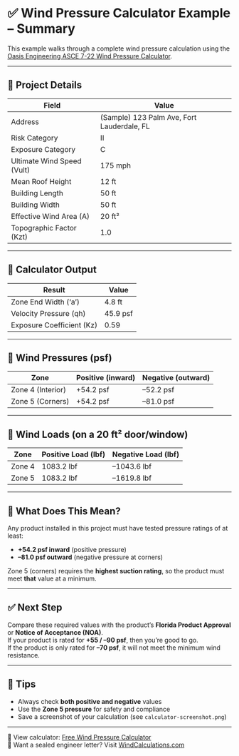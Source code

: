 # ✅ Wind Pressure Calculator Example – Summary

This example walks through a complete wind pressure calculation using the [Oasis Engineering ASCE 7-22 Wind Pressure Calculator](https://github.com/oasiseng/ASCE-7-22-Door-Window-Wind-Pressure-Calculator).

---

## 📍 Project Details

| Field | Value |
|-------|-------|
| Address | (Sample) 123 Palm Ave, Fort Lauderdale, FL |
| Risk Category | II |
| Exposure Category | C |
| Ultimate Wind Speed (Vult) | 175 mph |
| Mean Roof Height | 12 ft |
| Building Length | 50 ft |
| Building Width | 50 ft |
| Effective Wind Area (A) | 20 ft² |
| Topographic Factor (Kzt) | 1.0 |

---

## 🧮 Calculator Output

| Result | Value |
|--------|-------|
| Zone End Width (‘a’) | 4.8 ft |
| Velocity Pressure (qh) | 45.9 psf |
| Exposure Coefficient (Kz) | 0.59 |

---

## 💨 Wind Pressures (psf)

| Zone | Positive (inward) | Negative (outward) |
|------|--------------------|---------------------|
| Zone 4 (Interior) | +54.2 psf | –52.2 psf |
| Zone 5 (Corners)  | +54.2 psf | –81.0 psf |

---

## 🧲 Wind Loads (on a 20 ft² door/window)

| Zone | Positive Load (lbf) | Negative Load (lbf) |
|------|----------------------|----------------------|
| Zone 4 | 1083.2 lbf | –1043.6 lbf |
| Zone 5 | 1083.2 lbf | –1619.8 lbf |

---

## 📌 What Does This Mean?

Any product installed in this project must have tested pressure ratings of at least:

- **+54.2 psf inward** (positive pressure)
- **–81.0 psf outward** (negative pressure at corners)

Zone 5 (corners) requires the **highest suction rating**, so the product must meet **that** value at a minimum.

---

## ✅ Next Step

Compare these required values with the product’s **Florida Product Approval** or **Notice of Acceptance (NOA)**.  
If your product is rated for **+55 / –90 psf**, then you’re good to go.  
If the product is only rated for **–70 psf**, it will not meet the minimum wind resistance.

---

## 🧠 Tips

- Always check **both positive and negative** values
- Use the **Zone 5 pressure** for safety and compliance
- Save a screenshot of your calculation (see `calculator-screenshot.png`)

---

🔗 View calculator: [Free Wind Pressure Calculator](https://oasisengineering.com/free-wind-load-calculator/)  
🧪 Want a sealed engineer letter? Visit [WindCalculations.com](https://windcalculations.com/free-wind-calcs)
